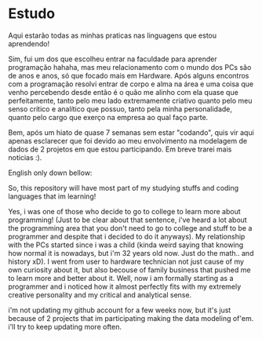 # Estudo
Aqui estarão todas as minhas praticas nas linguagens que estou aprendendo!

Sim, fui um dos que escolheu entrar na faculdade para aprender programação hahaha, mas meu relacionamento com o mundo dos PCs são de anos e anos, só que focado mais em Hardware. Após alguns encontros com a programação resolvi entrar de corpo e alma na área e uma coisa que venho percebendo desde então é o quão me alinho com ela quase que perfeitamente, tanto pelo meu lado extremamente criativo quanto pelo meu senso crítico e analítico que possuo, tanto pela minha personalidade, quanto pelo cargo que exerço na empresa ao qual faço parte. 

Bem, após um hiato de quase 7 semanas sem estar "codando", quis vir aqui apenas esclarecer que foi devido ao meu envolvimento na modelagem de dados de 2 projetos em que estou participando. Em breve trarei mais noticias  :).


English only down bellow:

So, this repository will have most part of my studying stuffs and coding languages that im learning!

Yes, i was one of those who decide to go to college to learn more about programming! (Just to be clear about that sentence, i've heard a lot about the programming area that you don't need to go to college and stuff to be a programmer and despite that i decided to do it anyways). My relationship with the PCs started since i was a child (kinda weird saying that knowing how normal it is nowadays, but i'm 32 years old now. Just do the math.. and history xD). I went from user to hardware technician not just cause of my own curiosity about it, but also becouse of family business that pushed me to learn more and better about it. Well, now i am formally starting as a programmer and i noticed how it almost perfectly fits with my extremely creative personality and my critical and analytical sense.

i'm not updating my github account for a few weeks now, but it's just because of 2 projects that im participating making the data modeling of'em. i'll try to keep updating more often.

